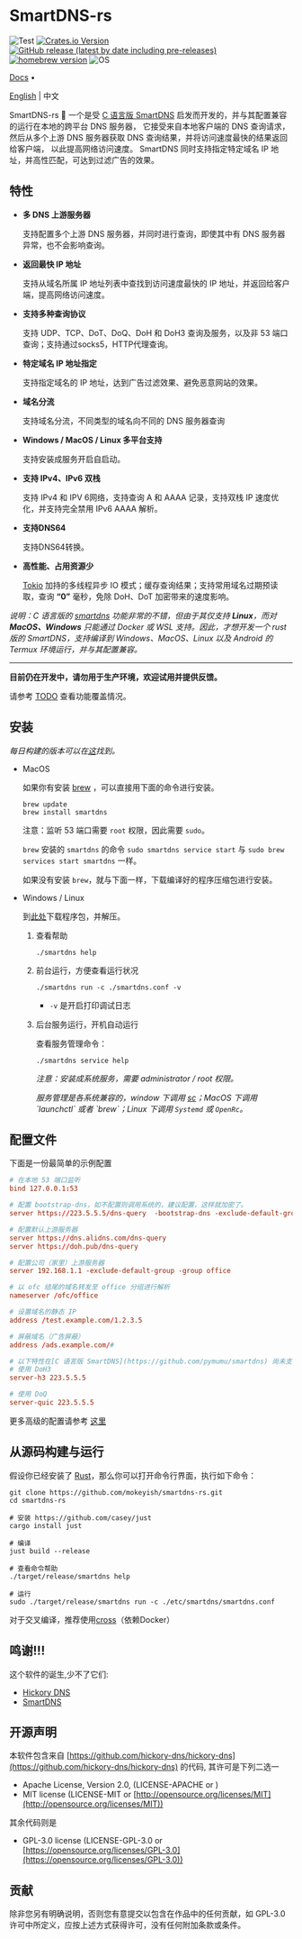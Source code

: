 # SmartDNS-rs

![Test](https://github.com/mokeyish/smartdns-rs/actions/workflows/test.yml/badge.svg?branch=main)
[![Crates.io Version](https://img.shields.io/crates/v/smartdns.svg)](https://crates.io/crates/smartdns)
[![GitHub release (latest by date including pre-releases)](https://img.shields.io/github/v/release/mokeyish/smartdns-rs?display_name=tag&include_prereleases)](https://github.com/mokeyish/smartdns-rs/releases)
[![homebrew version](https://img.shields.io/homebrew/v/smartdns)](https://formulae.brew.sh/formula/smartdns)
![OS](https://img.shields.io/badge/os-Windows%20%7C%20MacOS%20%7C%20Linux-blue)

[Docs](https://pymumu.github.io/smartdns/) •

[English](https://github.com/mokeyish/smartdns-rs/blob/main/README.md) | 中文

SmartDNS-rs 🐋 一个是受 [C 语言版 SmartDNS](https://github.com/pymumu/smartdns)  启发而开发的，并与其配置兼容的运行在本地的跨平台 DNS 服务器，
它接受来自本地客户端的 DNS 查询请求，然后从多个上游 DNS 服务器获取 DNS 查询结果，并将访问速度最快的结果返回给客户端，
以此提高网络访问速度。 SmartDNS 同时支持指定特定域名 IP 地址，并高性匹配，可达到过滤广告的效果。

## 特性

- **多 DNS 上游服务器**

  支持配置多个上游 DNS 服务器，并同时进行查询，即使其中有 DNS 服务器异常，也不会影响查询。

- **返回最快 IP 地址**

  支持从域名所属 IP 地址列表中查找到访问速度最快的 IP 地址，并返回给客户端，提高网络访问速度。

- **支持多种查询协议**

  支持 UDP、TCP、DoT、DoQ、DoH 和 DoH3 查询及服务，以及非 53 端口查询；支持通过socks5，HTTP代理查询。

- **特定域名 IP 地址指定**

  支持指定域名的 IP 地址，达到广告过滤效果、避免恶意网站的效果。

- **域名分流**

  支持域名分流，不同类型的域名向不同的 DNS 服务器查询

- **Windows / MacOS / Linux 多平台支持**

  支持安装成服务开启自启动。

- **支持 IPv4、IPv6 双栈**

  支持 IPv4 和 IPV 6网络，支持查询 A 和 AAAA 记录，支持双栈 IP 速度优化，并支持完全禁用 IPv6 AAAA 解析。

- **支持DNS64**

  支持DNS64转换。

- **高性能、占用资源少**

  [Tokio](https://tokio.rs/) 加持的多线程异步 IO 模式；缓存查询结果；支持常用域名过期预读取，查询 **“0”** 毫秒，免除 DoH、DoT 加密带来的速度影响。

*说明：C 语言版的 [smartdns](https://github.com/pymumu/smartdns) 功能非常的不错，但由于其仅支持 **Linux**，而对 **MacOS、Windows** 只能通过 Docker 或 WSL 支持。因此，才想开发一个 rust 版的 SmartDNS，支持编译到 Windows、MacOS、Linux 以及 Android 的 Termux 环境运行，并与其配置兼容。*

---

**目前仍在开发中，请勿用于生产环境，欢迎试用并提供反馈。**

请参考 [TODO](https://github.com/mokeyish/smartdns-rs/blob/main/TODO.md) 查看功能覆盖情况。 



## 安装

*每日构建的版本可以在[这](https://github.com/mokeyish/smartdns-rs/actions/workflows/nightly.yml)找到。*

- MacOS

  如果你有安装 [brew](https://brew.sh/) ，可以直接用下面的命令进行安装。

  ```shell
  brew update
  brew install smartdns
  ```

  注意：监听 53 端口需要 `root` 权限，因此需要 `sudo`。

  `brew` 安装的 `smartdns` 的命令 `sudo smartdns service start` 与 `sudo brew services start smartdns` 一样。

  如果没有安装 `brew`，就与下面一样，下载编译好的程序压缩包进行安装。

- Windows / Linux

  到[此处](https://github.com/mokeyish/smartdns-rs/releases)下载程序包，并解压。

  1. 查看帮助

     ```shell
     ./smartdns help
     ```

  2. 前台运行，方便查看运行状况

     ```shell
     ./smartdns run -c ./smartdns.conf -v
     ```

     - `-v` 是开启打印调试日志

  3. 后台服务运行，开机自动运行

     查看服务管理命令：

     ```shell
     ./smartdns service help
     ```

     *注意：安装成系统服务，需要 administrator / root 权限。*

     *服务管理是各系统兼容的，window 下调用 [sc](https://learn.microsoft.com/en-us/previous-versions/windows/it-pro/windows-server-2012-r2-and-2012/cc754599(v=ws.11))；MacOS 下调用 `launchctl` 或者 `brew`；Linux 下调用 `Systemd`  或 `OpenRc`。*

## 配置文件

下面是一份最简单的示例配置

```conf
# 在本地 53 端口监听
bind 127.0.0.1:53  

# 配置 bootstrap-dns，如不配置则调用系统的，建议配置，这样就加密了。
server https://223.5.5.5/dns-query  -bootstrap-dns -exclude-default-group

# 配置默认上游服务器
server https://dns.alidns.com/dns-query
server https://doh.pub/dns-query

# 配置公司（家里）上游服务器
server 192.168.1.1 -exclude-default-group -group office

# 以 ofc 结尾的域名转发至 office 分组进行解析
nameserver /ofc/office

# 设置域名的静态 IP
address /test.example.com/1.2.3.5

# 屏蔽域名（广告屏蔽）
address /ads.example.com/#

# 以下特性在[C 语言版 SmartDNS](https://github.com/pymumu/smartdns) 尚未支持，仅适用于SmartDNS-rs
# 使用 DoH3
server-h3 223.5.5.5

# 使用 DoQ
server-quic 223.5.5.5
```



更多高级的配置请参考 [这里](https://github.com/pymumu/smartdns/blob/doc/docs/configuration.md)

## 从源码构建与运行

假设你已经安装了 [Rust](https://www.rust-lang.org/learn/get-started)，那么你可以打开命令行界面，执行如下命令：

```shell
git clone https://github.com/mokeyish/smartdns-rs.git
cd smartdns-rs

# 安装 https://github.com/casey/just
cargo install just

# 编译
just build --release

# 查看命令帮助
./target/release/smartdns help

# 运行
sudo ./target/release/smartdns run -c ./etc/smartdns/smartdns.conf
```

对于交叉编译，推荐使用[cross](https://github.com/cross-rs/cross)（依赖Docker）

## 鸣谢!!!

这个软件的诞生,少不了它们:

- [Hickory DNS](https://github.com/hickory-dns/hickory-dns)
- [SmartDNS](https://github.com/pymumu/smartdns)

## 开源声明

本软件包含来自 [https://github.com/hickory-dns/hickory-dns](https://github.com/hickory-dns/hickory-dns) 的代码, 其许可是下列二选一

- Apache License, Version 2.0, (LICENSE-APACHE or [](http://www.apache.org/licenses/LICENSE-2.0))
- MIT license (LICENSE-MIT or [http://opensource.org/licenses/MIT](http://opensource.org/licenses/MIT))

其余代码则是

- GPL-3.0 license (LICENSE-GPL-3.0 or [https://opensource.org/licenses/GPL-3.0](https://opensource.org/licenses/GPL-3.0))

## 贡献

除非您另有明确说明，否则您有意提交以包含在作品中的任何贡献，如 GPL-3.0 许可中所定义，应按上述方式获得许可，没有任何附加条款或条件。
